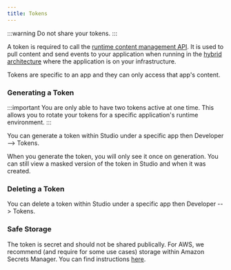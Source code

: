 ```yaml
---
title: Tokens
---
```


:::warning
Do not share your tokens.
:::

A token is required to call the [runtime content management API](/docs/development/api/graphql.md).  It is used to pull content and send events to your application when running in the [hybrid architecture](/docs/studio/architectures#hybrid) where the application is on your infrastructure.

Tokens are specific to an app and they can only access that app's content.

### Generating a Token

:::important
You are only able to have two tokens active at one time.  This allows you to rotate your tokens for a specific application's runtime environment.
:::

You can generate a token within Studio under a specific app then Developer --> Tokens.

When you generate the token, you will only see it once on generation.  You can still view a masked version of the token in Studio and when it was created.

### Deleting a Token

You can delete a token within Studio under a specific app then Developer --> Tokens.

### Safe Storage

The token is secret and should not be shared publically.  For AWS, we recommend (and require for some use cases) storage within Amazon Secrets Manager.  You can find instructions [here](/docs/infrastructure/aws/secrets-manager-setup).
